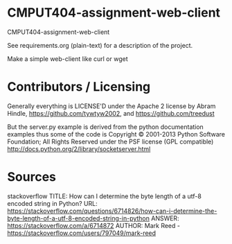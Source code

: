 CMPUT404-assignment-web-client
==============================

CMPUT404-assignment-web-client

See requirements.org (plain-text) for a description of the project.

Make a simple web-client like curl or wget

Contributors / Licensing
========================

Generally everything is LICENSE'D under the Apache 2 license by Abram Hindle, 
https://github.com/tywtyw2002, and https://github.com/treedust

But the server.py example is derived from the python documentation
examples thus some of the code is Copyright © 2001-2013 Python
Software Foundation; All Rights Reserved under the PSF license (GPL
compatible) http://docs.python.org/2/library/socketserver.html


Sources
========================
stackoverflow
TITLE: How can I determine the byte length of a utf-8 encoded string in Python?
URL:  https://stackoverflow.com/questions/6714826/how-can-i-determine-the-byte-length-of-a-utf-8-encoded-string-in-python
ANSWER: https://stackoverflow.com/a/6714872
AUTHOR: Mark Reed - https://stackoverflow.com/users/797049/mark-reed


